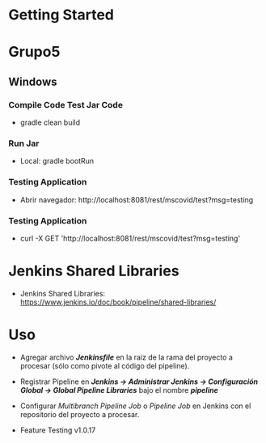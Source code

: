 # Getting Started

# Grupo5

## Windows

### Compile Code Test Jar Code

- gradle clean build

### Run Jar

- Local: gradle bootRun

### Testing Application

- Abrir navegador: http://localhost:8081/rest/mscovid/test?msg=testing

### Testing Application

- curl -X GET 'http://localhost:8081/rest/mscovid/test?msg=testing'

# Jenkins Shared Libraries

- Jenkins Shared Libraries: https://www.jenkins.io/doc/book/pipeline/shared-libraries/

# Uso

- Agregar archivo **_Jenkinsfile_** en la raíz de la rama del proyecto a procesar (sólo como pivote al código del pipeline).
- Registrar Pipeline en **_Jenkins -> Administrar Jenkins -> Configuración Global -> Global Pipeline Libraries_** bajo el nombre **_pipeline_**
- Configurar _Multibranch Pipeline Job_ o _Pipeline Job_ en Jenkins con el repositorio del proyecto a procesar.

- Feature Testing v1.0.17
